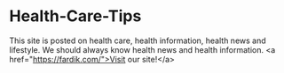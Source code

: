 # Health-Care-Tips
This site is posted on health care, health information, health news and lifestyle. We should always know health news and health information. &lt;a href="https://fardik.com/">Visit our site!&lt;/a>
